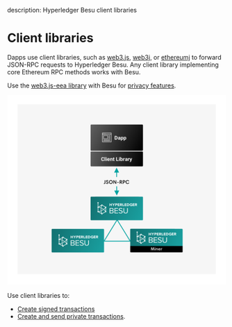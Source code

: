 description: Hyperledger Besu client libraries
<!--- END of page meta data -->

# Client libraries

Dapps use client libraries, such as [web3.js](https://github.com/ethereum/web3.js/),
[web3j](https://github.com/web3j/web3j), or [ethereumj](https://github.com/ethereum/ethereumj) to
forward JSON-RPC requests to Hyperledger Besu. Any client library implementing core Ethereum RPC
methods works with Besu.

Use the [web3.js-eea library](../HowTo/Interact/Client-Libraries/eeajs.md) with Besu for
[privacy features](../Concepts/Privacy/Privacy-Overview.md).

![Client Libraries](../images/Hyperledger-Besu-Client-Libraries.png)

Use client libraries to:

* [Create signed transactions](../HowTo/Develop-Dapps/Use-web3js.md)
* [Create and send private transactions].

<!-- Links -->
[Create and send private transactions]: ../HowTo/Send-Transactions/Creating-Sending-Private-Transactions.md

